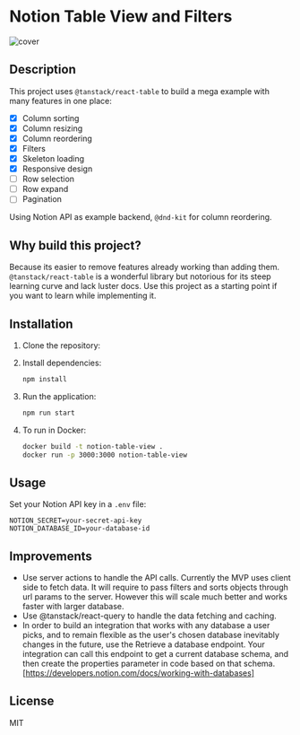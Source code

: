 # Notion Table View and Filters

![cover](https://i.imgur.com/HH3jGQp.png)

## Description

This project uses `@tanstack/react-table` to build a mega example with many features in one place:

- [x] Column sorting
- [x] Column resizing
- [x] Column reordering
- [x] Filters
- [x] Skeleton loading
- [x] Responsive design
- [ ] Row selection
- [ ] Row expand
- [ ] Pagination

Using Notion API as example backend, `@dnd-kit` for column reordering.

## Why build this project?

Because its easier to remove features already working than adding them. `@tanstack/react-table` is a wonderful library but notorious for its steep learning curve and lack luster docs. Use this project as a starting point if you want to learn while implementing it.

## Installation

1. Clone the repository:

2. Install dependencies:

   ```bash
   npm install
   ```

3. Run the application:

   ```bash
   npm run start
   ```

4. To run in Docker:
   ```bash
   docker build -t notion-table-view .
   docker run -p 3000:3000 notion-table-view
   ```

## Usage

Set your Notion API key in a `.env` file:

```
NOTION_SECRET=your-secret-api-key
NOTION_DATABASE_ID=your-database-id
```

## Improvements

- Use server actions to handle the API calls. Currently the MVP uses client side to fetch data. It will require to pass filters and sorts objects through url params to the server. However this will scale much better and works faster with larger database.
- Use @tanstack/react-query to handle the data fetching and caching.
- In order to build an integration that works with any database a user picks, and to remain flexible as the user's chosen database inevitably changes in the future, use the Retrieve a database endpoint. Your integration can call this endpoint to get a current database schema, and then create the properties parameter in code based on that schema. [https://developers.notion.com/docs/working-with-databases]

## License

MIT
